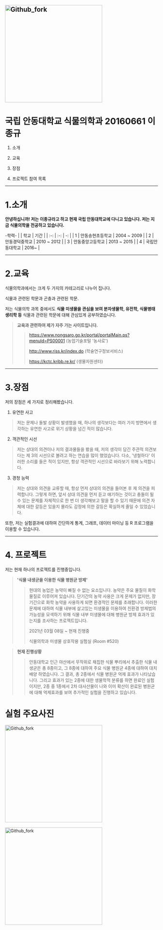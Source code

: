 <img src="https://user-images.githubusercontent.com/86450993/123887725-fa204600-d98c-11eb-9efb-29c57b8df475.jpg" width="320px" height="320px" title="실험" alt="Github_fork"></img><br/>   
--------------------------------
# 국립 안동대학교 식물의학과 20160661 이종규

1. 소개

2. 교육

3. 장점

4. 프로젝트 참여 목록
------------------------------------
# 1.소개

**안녕하십니까! 저는 이종규라고 하고 현재 국립 안동대학교에 다니고 있습니다. 저는 지금 식물의학을 전공하고 있습니다.** 

-학력-
| | 학교 | 기간 | 
| :-: | :-: | -: | 
| 1 | 안동송현초등학교 | 2004 ~ 2009 |
| 2 | 안동경덕중학교 | 2010 ~ 2012 | 
| 3 | 안동중앙고등학교 | 2013 ~ 2015 |
| 4 | 국립안동대학교 | 2016~     |

----------------------------------------------
# 2.교육

식물의학과에서는 크게 두 가지의 카테고리로 나누어 집니다. 

식물과 관련된 학문과 곤충과 관련된 학문.

저는 식물의학 과목 중에서도 __식물 미생물을 관심을 보여 분자생물학, 유전학, 식물병태생리학 등__ 식물과 관련된 학문에 대해 관심있게 공부하였습니다.

> __교육과 관련하여 제가 자주 가는 사이트입니다.__
>> <https://www.nongsaro.go.kr/portal/portalMain.ps?menuId=PS00001> (농업기술포털 '농사로')
>>
>> <http://www.riss.kr/index.do> (학술연구정보서비스)
>>
>> <https://kctc.kribb.re.kr/> (생물자원센터)

-------------------------------------------------
# 3.장점

저의 장점은 세 가지로 정리해봤습니다.

1. 유연한 사고
> 저는 문제나 돌발 상황이 발생했을 때, 하나의 생각보다는 여러 가지 방면에서 생각하는 유연한 사고로 위기 상황을 넘긴 적이 많습니다. 

2. 객관적인 시선
> 저는 상대의 의견이나 저의 결과물들을 봤을 때, 저의 생각이 담긴 주관적 의견보다는 제 3의 시선으로 볼려고 하는 연습을 많이 했었습니다. 다소, '냉철하다' 이러한 소리를 들은 적이 있지만, 항상 객관적인 시선으로 바라보기 위해 노력합니다.

3. 경청 능력
> 저는  상대와 의견을 교류할 때, 항상 먼저 상대의 의견을 들어본 후 제 의견을 피력합니다. 그렇게 하면, 앞서 상대 의견을 먼저 듣고 얘기하는 것이고 충돌이 될 수 있는 문제를 자체적으로 한 번 더 생각해보고 말을 할 수 있기 때문에 의견 자체에 대한 갈등은 있을지 몰라도 감정에 의한 갈등은 확실하게 줄일 수 있었습니다.  

또한, 저는 실험결과에 대하여 간단하게 통계, 그래프, 데이터 마이닝 등 R 프로그램을 이용할 수 있습니다.

---------------------------------------------------------------------
# 4. 프로젝트

저는 현재 하나의 프로젝트를 진행중입니다.

>__'식물 내생균을 이용한 식물 병원균 방제'__
>> 현대의 농업은 농약이 빠질 수 없는 요소입니다. 농약은 주요 물질이 화학 물질로 이루어져 있습니다. 단기간의 농약 사용은 크게 문제가 없지만, 장기간으로 화학 농약을 사용하게 되면 환경적인 문제를 초래합니다. 이러한 문제에 대하여 식물 내부에 살고있는 미생물을 이용하여 친환경 방제법의 가능성을 모색하기 위해 식물 내부 미생물에 대해 병원균 방제 효과가 있는지를 조사하는 프로젝트입니다.
>>
>> 2021년 03월 08일 ~ 현재 진행중
>>
>> 식물의학과 미생물 상호작용 실험실 (Room #520)


>__현재 진행상황__
>> 안동대학교 인근 야산에서 무작위로 채칩한 식물 뿌리에서 추출한 식물 내생균은 총 8종이고, 그 8종에 대하여 주요 식물 병원균 4종에 대하여 대치배양 하였습니다. 그 결과, 총 2종에서 식물 병원균 억제 효과가 나타났습니다. 그리고 효과가 있는 2종에 대한 생물학적 분류를 하면 완료인 실험이지만, 2종 중 1종에서 2차 대사산물이 나와 이미 확산이 완료된 병원균에 대해 억제효과를 보여 추가적인 실험을 진행하고 있습니다. 

# 실험 주요사진
<img src="https://user-images.githubusercontent.com/86450993/123887771-086e6200-d98d-11eb-8d4a-b069b17d392d.jpg" width="320px" height="320px" title="실험" alt="Github_fork"></img><br/>  
<img src="https://user-images.githubusercontent.com/86450993/123887769-086e6200-d98d-11eb-9035-5083f7a6ffa7.jpg" width="320px" height="320px" title="실험" alt="Github_fork"></img><br/>  

